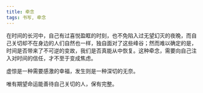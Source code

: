 ```yaml
---
title: 牵念
tags: 书写, 牵念
---
```


在时间的长河中，自己有过喜悦盈眶的时刻，也不免陷入过无望幻灭的夜晚，而自己关切却不在身边的人们自然也一样，独自面对了这些峰谷；然而难以确定的是，时间是否带来了不可逆的变故，我们是否真能从中恢复。这种牵念，需要向自己注入对时间的信任，才不至于变成焦虑。

虚惊是一种需要感激的幸福，发生则是一种深切的无奈。

唯有期望命运能善待自己关切的人，保有完整。